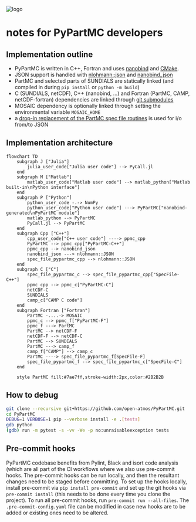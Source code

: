 ![logo](https://raw.githubusercontent.com/wiki/open-atmos/PyPartMC/logo.svg)

# notes for PyPartMC developers

## Implementation outline

- PyPartMC is written in C++, Fortran and uses [nanobind](https://nanobind.readthedocs.io/) and [CMake](https://cmake.org/).
- JSON support is handled with [nlohmann::json](https://github.com/nlohmann/json) and [nanobind_json](https://github.com/ianhbell/nanobind_json)
- PartMC and selected parts of SUNDIALS are statically linked (and compiled in during `pip install` or `python -m build`) 
- C (SUNDIALS, netCDF), C++ (nanobind, ...) and Fortran (PartMC, CAMP, netCDF-fortran) dependencies are linked through [git submodules](https://github.com/open-atmos/PyPartMC/blob/main/.gitmodules)
- MOSAIC dependency is optionally linked through setting the environmental variable `MOSAIC_HOME`
- a [drop-in replacement of the PartMC spec file routines](https://github.com/open-atmos/PyPartMC/blob/main/src/spec_file_pypartmc.F90) is used for i/o from/to JSON 

## Implementation architecture

```mermaid
flowchart TD
    subgraph J ["Julia"]
        julia_user_code["Julia user code"] --> PyCall.jl
    end
    subgraph M ["Matlab"]
        matlab_user_code["Matlab user code"] --> matlab_python["Matlab built-in\nPython interface"]
    end
    subgraph P ["Python"]
        python_user_code -.-> NumPy
        python_user_code["Python user code"] ---> PyPartMC["nanobind-generated\nPyPartMC module"]
        matlab_python --> PyPartMC
        PyCall.jl --> PyPartMC
    end
    subgraph Cpp ["C++"]
        cpp_user_code["C++ user code"] ----> ppmc_cpp
        PyPartMC --> ppmc_cpp["PyPartMC-C++"]
        ppmc_cpp --> nanobind_json
        nanobind_json ---> nlohmann::JSON
        spec_file_pypartmc_cpp --> nlohmann::JSON
    end
    subgraph C ["C"]
        spec_file_pypartmc_c --> spec_file_pypartmc_cpp["SpecFile-C++"]
        ppmc_cpp --> ppmc_c["PyPartMC-C"]
        netCDF-C
        SUNDIALS
        camp_c["CAMP C code"]
    end
    subgraph Fortran ["Fortran"]
        PartMC -....-> MOSAIC
        ppmc_c --> ppmc_f["PyPartMC-F"]
        ppmc_f ---> PartMC
        PartMC --> netCDF-F
        netCDF-F --> netCDF-C
        PartMC --> SUNDIALS
        PartMC ---> camp_f
        camp_f["CAMP"] --> camp_c
        PartMC ----> spec_file_pypartmc_f[SpecFile-F]
        spec_file_pypartmc_f --> spec_file_pypartmc_c["SpecFile-C"]
    end

    style PartMC fill:#7ae7ff,stroke-width:2px,color:#2B2B2B
```

## How to debug
```sh
git clone --recursive git+https://github.com/open-atmos/PyPartMC.git
cd PyPartMC
DEBUG=1 VERBOSE=1 pip --verbose install -e .[tests]
gdb python 
(gdb) run -m pytest -s -vv -We -p no:unraisableexception tests
```

## Pre-commit hooks
PyPartMC codebase benefits from Pylint, Black and isort code analysis (which are all part of the CI workflows where we also use pre-commit hooks. The pre-commit hooks can be run locally, and then the resultant changes need to be staged before committing. To set up the hooks locally, install pre-commit via `pip install pre-commit` and set up the git hooks via `pre-commit install` (this needs to be done every time you clone the project). To run all pre-commit hooks, run `pre-commit run --all-files`. The `.pre-commit-config.yaml` file can be modified in case new hooks are to be added or existing ones need to be altered.

